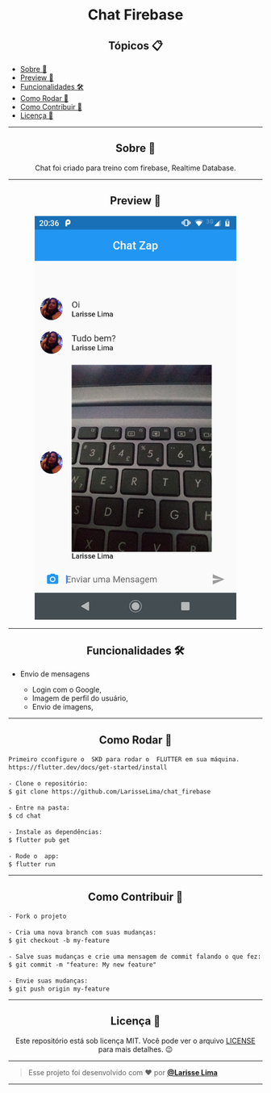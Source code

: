 <h1 align="center">Chat Firebase</h1>


<h2 align="center">Tópicos 📋</h2>

   <p>
   
   - [Sobre 📖](#sobre-)
   - [Preview 📱](#preview-)
   - [Funcionalidades 🛠️](#Funcionalidades-%EF%B8%8F)
   - [Como Rodar 🤔](#como-usar-)
   - [Como Contribuir 💪](#como-contribuir-)
   - [Licença 📝](#licença-)

   </p>

---

<h2 align="center">Sobre 📖</h2>
   
<p align="center">
   Chat foi criado para treino com firebase, Realtime Database.<br>
  
</p>

---

<h2 align="center">Preview 📱</h2>

   <p align="center">
      <img src="assets/chat.png" width="400" alt="Chat screen">
   </p>

---


<h2 align="center">Funcionalidades 🛠️</h2>

   <p>
   
- Envio de mensagens
    - Login com o Google,
    - Imagem de perfil do usuário,
    - Envio de imagens,
     
   </p>

---

<h2 align="center">Como Rodar 🤔</h2>

   ```
   Primeiro cconfigure o  SKD para rodar o  FLUTTER em sua máquina.
   https://flutter.dev/docs/get-started/install
   
   - Clone o repositório:
   $ git clone https://github.com/LarisseLima/chat_firebase

   - Entre na pasta:
   $ cd chat

   - Instale as dependências:
   $ flutter pub get

   - Rode o  app: 
   $ flutter run
   ```

---

<h2 align="center">Como Contribuir 💪</h2>

   ```
   - Fork o projeto 

   - Cria uma nova branch com suas mudanças:
   $ git checkout -b my-feature

   - Salve suas mudanças e crie uma mensagem de commit falando o que fez:
   $ git commit -m "feature: My new feature"

   - Envie suas mudanças:
   $ git push origin my-feature
   ```

---

<h2 align="center">Licença 📝</h2>

<p align="center">
   Este repositório está sob licença MIT. Você pode ver o arquivo <a href="https://github.com/LarisseLima/chat_firebase/blob/master/LICENSE">LICENSE</a> para mais detalhes. 😉
</p>

   ---

   >Esse projeto foi desenvolvido com ❤️ por **[@Larisse Lima](https://www.linkedin.com/in/larisselima/)**
  

---

 
